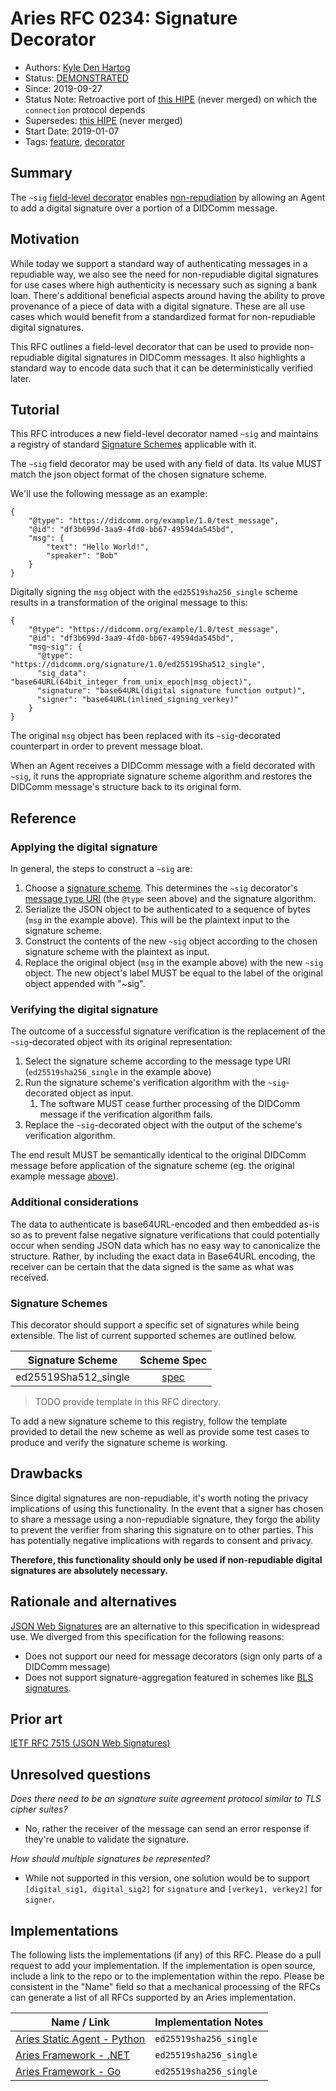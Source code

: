 # Aries RFC 0234: Signature Decorator
- Authors: [Kyle Den Hartog](kyle.denhartog@evernym.com)
- Status: [DEMONSTRATED](/README.md#demonstrated)
- Since: 2019-09-27
- Status Note: Retroactive port of [this HIPE](https://github.com/kdenhartog/indy-hipe/blob/d421fc77bae87c780aad346d15c0c49939adc281/text/digital-signatures/README.md) (never merged) on which the `connection` protocol depends
- Supersedes: [this HIPE](https://github.com/kdenhartog/indy-hipe/blob/d421fc77bae87c780aad346d15c0c49939adc281/text/digital-signatures/README.md) (never merged)
- Start Date: 2019-01-07
- Tags: [feature](/tags.md#feature), [decorator](/tags.md#decorator)

## Summary

The `~sig` [field-level decorator](../../concepts/0011-decorators/README.md#decorator-scope) enables [non-repudiation](../../concepts/0049-repudiation/README.md) by allowing an Agent to add a digital signature over a portion of a DIDComm message.

## Motivation

While today we support a standard way of authenticating messages in a repudiable way, we also see the need for non-repudiable digital signatures for use cases where high authenticity is necessary such as signing a bank loan. There's additional beneficial aspects around having the ability to prove provenance of a piece of data with a digital signature. These are all use cases which would benefit from a standardized format for non-repudiable digital signatures.

This RFC outlines a field-level decorator that can be used to provide non-repudiable digital signatures in DIDComm messages. It also highlights a standard way to encode data such that it can be deterministically verified later.

## Tutorial

This RFC introduces a new field-level decorator named `~sig` and maintains a registry of standard [Signature Schemes](#signature-schemes) applicable with it.

The `~sig` field decorator may be used with any field of data. Its value MUST match the json object format of the chosen signature scheme. 

We'll use the following message as an example:

```jsonc
{
    "@type": "https://didcomm.org/example/1.0/test_message",
    "@id": "df3b699d-3aa9-4fd0-bb67-49594da545bd",
    "msg": {
        "text": "Hello World!",
        "speaker": "Bob"
    }
}
```

Digitally signing the `msg` object with the `ed25519sha256_single` scheme results in a transformation of the original message to this:

```jsonc
{
    "@type": "https://didcomm.org/example/1.0/test_message",
    "@id": "df3b699d-3aa9-4fd0-bb67-49594da545bd",
    "msg~sig": {
      "@type": "https://didcomm.org/signature/1.0/ed25519Sha512_single",
      "sig_data": "base64URL(64bit_integer_from_unix_epoch|msg_object)",
      "signature": "base64URL(digital signature function output)",
      "signer": "base64URL(inlined_signing_verkey)"
    }
}
```

The original `msg` object has been replaced with its `~sig`-decorated counterpart in order to prevent message bloat.

When an Agent receives a DIDComm message with a field decorated with `~sig`, it runs the appropriate signature scheme algorithm and restores the DIDComm message's structure back to its original form.

## Reference

### Applying the digital signature

In general, the steps to construct a `~sig` are:

1. Choose a [signature scheme](#signature-schemes). This determines the `~sig` decorator's [message type URI](../../concepts/0003-protocols/README.md#mturi) (the `@type` seen above) and the signature algorithm.
2. Serialize the JSON object to be authenticated to a sequence of bytes (`msg` in the example above). This will be the plaintext input to the signature scheme.
3. Construct the contents of the new `~sig` object according to the chosen signature scheme with the plaintext as input.
4. Replace the original object (`msg` in the example above) with the new `~sig` object. The new object's label MUST be equal to the label of the original object appended with "~sig".

### Verifying the digital signature

The outcome of a successful signature verification is the replacement of the `~sig`-decorated object with its original representation:

1. Select the signature scheme according to the message type URI (`ed25519sha256_single` in the example above)
2. Run the signature scheme's verification algorithm with the `~sig`-decorated object as input.
   1. The software MUST cease further processing of the DIDComm message if the verification algorithm fails.
3. Replace the `~sig`-decorated object with the output of the scheme's verification algorithm.

The end result MUST be semantically identical to the original DIDComm message before application of the signature scheme (eg. the original example message [above](#tutorial)).

### Additional considerations

The data to authenticate is base64URL-encoded and then embedded as-is so as to prevent false negative signature verifications that could potentially occur when sending JSON data which has no easy way to canonicalize the structure. Rather, by including the exact data in Base64URL encoding, the receiver can be certain that the data signed is the same as what was received. 

### Signature Schemes

This decorator should support a specific set of signatures while being extensible. The list of current supported schemes are outlined below.

| Signature Scheme | Scheme Spec |
|:----------------:|:-----------:|
|ed25519Sha512_single|[spec](ed25519sha256_single.md)|

> TODO provide template in this RFC directory. 

To add a new signature scheme to this registry, follow the template provided to detail the new scheme as well as provide some test cases to produce and verify the signature scheme is working.

## Drawbacks

Since digital signatures are non-repudiable, it's worth noting the privacy implications of using this functionality. In the event that a signer has chosen to share a message using a non-repudiable signature, they forgo the ability to prevent the verifier from sharing this signature on to other parties. This has potentially negative implications with regards to consent and privacy. 

**Therefore, this functionality should only be used if non-repudiable digital signatures are absolutely necessary.**

## Rationale and alternatives

[JSON Web Signatures](https://tools.ietf.org/html/rfc7515) are an alternative to this specification in widespread use. We diverged from this specification for the following reasons:

* Does not support our need for message decorators (sign only parts of a DIDComm message)
* Does not support signature-aggregation featured in schemes like [BLS signatures](https://en.wikipedia.org/wiki/Boneh%E2%80%93Lynn%E2%80%93Shacham).

## Prior art

[IETF RFC 7515 (JSON Web Signatures)](https://tools.ietf.org/html/draft-ietf-jose-json-web-signature-41)

## Unresolved questions

*Does there need to be an signature suite agreement protocol similar to TLS cipher suites?*
- No, rather the receiver of the message can send an error response if they're unable to validate the signature.

*How should multiple signatures be represented?*
- While not supported in this version, one solution would be to support `[digital_sig1, digital_sig2]` for `signature` and `[verkey1, verkey2]` for `signer`.

## Implementations

The following lists the implementations (if any) of this RFC. Please do a pull request to add your implementation. If the implementation is open source, include a link to the repo or to the implementation within the repo. Please be consistent in the "Name" field so that a mechanical processing of the RFCs can generate a list of all RFCs supported by an Aries implementation.

Name / Link | Implementation Notes
--- | ---
[Aries Static Agent - Python](https://github.com/hyperledger/aries-staticagent-python) | `ed25519sha256_single`
[Aries Framework - .NET](https://github.com/hyperledger/aries-framework-dotnet) | `ed25519sha256_single`
[Aries Framework - Go](https://github.com/hyperledger/aries-framework-go) | `ed25519sha256_single`
